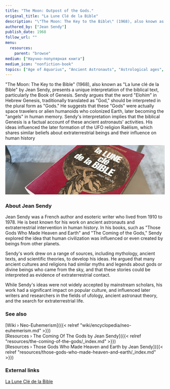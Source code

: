 ```yaml
---
title: "The Moon: Outpost of the Gods."
original_title: "La Lune Clé de la Bible"
description: "\"The Moon: The Key to the Bible\" (1968), also known as \"La lune clé de la Bible\" by Jean Sendy, presents a unique interpretation of the biblical text, particularly the Book of Genesis. Sendy argues that the word \"Elohim\" in Hebrew Genesis, traditionally translated as \"God,\" should be interpreted in the plural form as \"Gods.\" He suggests that these \"Gods\" were actually space travelers or alien humanoids who colonized Earth, later becoming the \"angels\" in human memory. Sendy's interpretation implies that the biblical Genesis is a factual account of these ancient astronauts' activities. His ideas influenced the later formation of the UFO religion Raëlism, which shares similar beliefs about extraterrestrial beings and their influence on human history"
authored_by: ["Jean Sendy"]
publish_date: 1968
follow_url: ""
menu:
  resources:
    parent: "browse"
medium: ["Научно-популярная книга"]
medium_icon: "nonfiction-book"
topics: ["Age of Aquarius", "Ancient Astronauts", "Astrological ages", "Elohim", "Neo-Euhemerism", "Precession"]
---
```


"The Moon: The Key to the Bible" (1968), also known as "La lune clé de la Bible" by Jean Sendy, presents a unique interpretation of the biblical text, particularly the Book of Genesis. Sendy argues that the word "Elohim" in Hebrew Genesis, traditionally translated as "God," should be interpreted in the plural form as "Gods." He suggests that these "Gods" were actually space travelers or alien humanoids who colonized Earth, later becoming the "angels" in human memory. Sendy's interpretation implies that the biblical Genesis is a factual account of these ancient astronauts' activities. His ideas influenced the later formation of the UFO religion Raëlism, which shares similar beliefs about extraterrestrial beings and their influence on human history

![Image](images/la-lune-cle-de-la-bible-book.jpg "La Lune Clé de la Bible 1968 — Jean Sendy")

### About Jean Sendy

Jean Sendy was a French author and esoteric writer who lived from 1910 to 1978. He is best known for his work on ancient astronauts and extraterrestrial intervention in human history. In his books, such as "Those Gods Who Made Heaven and Earth" and "The Coming of the Gods," Sendy explored the idea that human civilization was influenced or even created by beings from other planets.

Sendy's work drew on a range of sources, including mythology, ancient texts, and scientific theories, to develop his ideas. He argued that many ancient cultures and religions had similar myths and legends about gods or divine beings who came from the sky, and that these stories could be interpreted as evidence of extraterrestrial contact.

While Sendy's ideas were not widely accepted by mainstream scholars, his work had a significant impact on popular culture, and influenced later writers and researchers in the fields of ufology, ancient astronaut theory, and the search for extraterrestrial life.

### See also

[Wiki › Neo-Euhemerism]({{< relref "wiki/encyclopedia/neo-euhemerism.md" >}})</br>
[Resources › The Coming Of The Gods by Jean Sendy]({{< relref "resources/the-coming-of-the-gods/_index.md" >}})</br>
[Resources › Those Gods Who Made Heaven and Earth by Jean Sendy]({{< relref "resources/those-gods-who-made-heaven-and-earth/_index.md" >}})</br>

### External links

[La Lune Clé de la Bible](https://books.google.ch/books/about/La_lune_cl%C3%A9_de_la_bible.html?id=Q8ECrgEACAAJ)</br>
